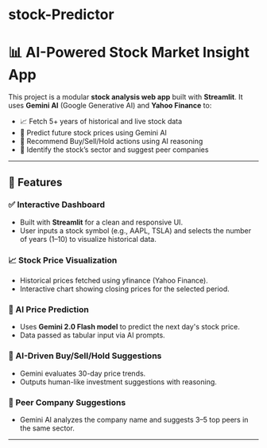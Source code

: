 # stock-Predictor

# 📊 AI-Powered Stock Market Insight App

This project is a modular **stock analysis web app** built with **Streamlit**. It uses **Gemini AI** (Google Generative AI) and **Yahoo Finance** to:

- 📈 Fetch 5+ years of historical and live stock data  
- 🧠 Predict future stock prices using Gemini AI  
- 🔁 Recommend Buy/Sell/Hold actions using AI reasoning  
- 🧭 Identify the stock’s sector and suggest peer companies  

---

## 🚀 Features

### ✅ Interactive Dashboard
- Built with **Streamlit** for a clean and responsive UI.
- User inputs a stock symbol (e.g., AAPL, TSLA) and selects the number of years (1–10) to visualize historical data.

### 📈 Stock Price Visualization
- Historical prices fetched using yfinance (Yahoo Finance).
- Interactive chart showing closing prices for the selected period.

### 🔮 AI Price Prediction
- Uses **Gemini 2.0 Flash model** to predict the next day's stock price.
- Data passed as tabular input via AI prompts.

### 🧠 AI-Driven Buy/Sell/Hold Suggestions
- Gemini evaluates 30-day price trends.
- Outputs human-like investment suggestions with reasoning.

### 👥 Peer Company Suggestions
- Gemini AI analyzes the company name and suggests 3–5 top peers in the same sector.

---
